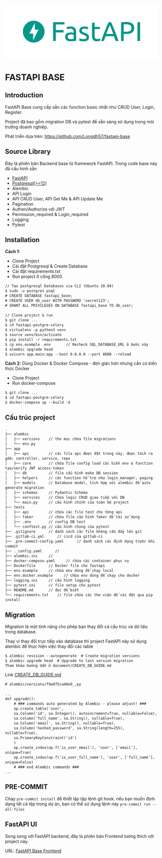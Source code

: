 ![alt text](logo-teal.png "FastAPI")

# FASTAPI BASE

## Introduction

FastAPI Base cung cấp sẵn các function basic nhất như CRUD User, Login, Register.

Project đã bao gồm migration DB và pytest để sẵn sàng sử dụng trong môi trường doanh nghiệp.

Phát triển dựa trên: https://github.com/Longdh57/fastapi-base

## Source Library

Đây là phiên bản Backend base từ framework FastAPI. Trong code base này đã cấu hình sẵn

- [FastAPI](https://fastapi.tiangolo.com/)
- [Postgresql(>=12)](https://www.postgresql.org/)
- Alembic
- API Login
- API CRUD User, API Get Me & API Update Me
- Pagination
- Authen/Authorize với JWT
- Permission_required & Login_required
- Logging
- Pytest

## Installation

**Cách 1:**

- Clone Project
- Cài đặt Postgresql & Create Database
- Cài đặt requirements.txt
- Run project ở cổng 8000

```
// Tạo postgresql Databases via CLI (Ubuntu 20.04)
$ sudo -u postgres psql
# CREATE DATABASE fastapi_base;
# CREATE USER db_user WITH PASSWORD 'secret123';
# GRANT ALL PRIVILEGES ON DATABASE fastapi_base TO db_user;

// Clone project & run
$ git clone ...
$ cd fastapi-postgre-celery
$ virtualenv -p python3 venv
$ source venv/bin/activate
$ pip install -r requirements.txt
$ cp env.example .env       // Recheck SQL_DATABASE_URL ở bước này
$ alembic upgrade head
$ uvicorn app.main:app --host 0.0.0.0 --port 8000 --reload
```

**Cách 2:** Dùng Docker & Docker Compose - đơn giản hơn nhưng cần có kiến thức Docker

- Clone Project
- Run docker-compose

```
$ git clone ...
$ cd fastapi-postgre-celery
$ docker-compose up --build -d
```

## Cấu trúc project

```
.
├── alembic
│   ├── versions    // thư mục chứa file migrations
│   └── env.py
├── app
│   ├── api         // các file api được đặt trong này, được tách ra gồm: controller, service, repo
│   ├── core        // chứa file config load các biến env & function tạo/verify JWT access-token
│   ├── db          // file cấu hình make DB session
│   ├── helpers     // các function hỗ trợ như login_manager, paging
│   ├── models      // Database model, tích hợp với alembic để auto generate migration
│   ├── schemas     // Pydantic Schema
│   ├── services    // Chứa logic CRUD giao tiếp với DB
│   └── main.py     // cấu hình chính của toàn bộ project
├── tests
│   ├── api         // chứa các file test cho từng api
│   ├── faker       // chứa file cấu hình faker để tái sử dụng
│   ├── .env        // config DB test
│   └── conftest.py // cấu hình chung của pytest
├── .gitignore      // danh sách các file không cần đẩy lên git
├── .gitlab-ci.yml      // cicd của gitlab-ci
├── .pre-commit-config.yaml      // danh sách các định dạng trước khi commit
├── ._config.yaml      // 
├── alembic.ini     //
├── docker-compose.yaml     // chứa các container phục vụ
├── Dockerfile      // Docker file cho fastapi
├── env.example     // chứa env dùng để chạy local
├── env.docker.example     // chứa env dùng để chạy cho docker
├── logging.ini     // cấu hình logging
├── pytest.ini      // file setup cho pytest
├── README.md       // đọc để biết
└── requirements.txt    // file chứa các thư viện để cài đặt qua pip install
```

## Migration

Migration là một tính năng cho phép bạn thay đổi cả cấu trúc và dữ liệu trong database.

Thay vì thay đổi trực tiếp vào database thì project FastAPI này sử dụng alembic để thực hiện việc thay đổi các table

```
$ alembic revision --autogenerate  # Create migration versions
$ alembic upgrade head  # Upgrade to last version migration
Tham khảo hướng dẫn ở document/CREATE_DB_GUIDE.md
```

Link [CREATE_DB_GUIDE.md](./document/CREATE_DB_GUIDE.md)

```
# alembic/versions/f9a075ca46e9_.py

...
def upgrade():
    # ### commands auto generated by Alembic - please adjust! ###
    op.create_table('user',
    sa.Column('id', sa.Integer(), autoincrement=True, nullable=False),
    sa.Column('full_name', sa.String(), nullable=True),
    sa.Column('email', sa.String(), nullable=True),
    sa.Column('hashed_password', sa.String(length=255), nullable=True),
    sa.PrimaryKeyConstraint('id')
    )
    op.create_index(op.f('ix_user_email'), 'user', ['email'], unique=True)
    op.create_index(op.f('ix_user_full_name'), 'user', ['full_name'], unique=False)
    # ### end Alembic commands ###
...
```

## PRE-COMMIT

Chạy ```pre-commit install``` để thiết lập tập lệnh git hook. nếu bạn muốn định dạng tất cả tệp trong dự án, bạn có thể
sử dụng lệnh này ```pre-commit run --all-files```

## FastAPI UI

Song song với FastAPI backend, đây là phiên bản Frontend tương thích với project này.

URL: [FastAPI Base Frontend](https://github.com/Longdh57/FastAPI-Base-Frontend)
